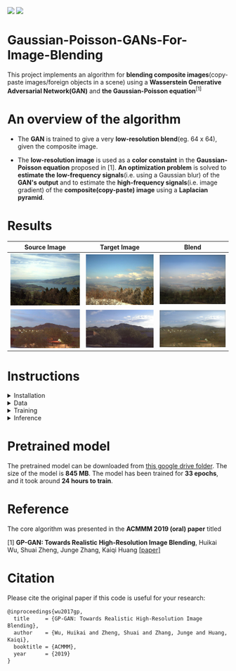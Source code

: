 <img src="https://img.shields.io/badge/python%20-%2314354C.svg?&style=for-the-badge&logo=python&logoColor=white"/> <img src="https://img.shields.io/badge/PyTorch%20-%23EE4C2C.svg?&style=for-the-badge&logo=PyTorch&logoColor=white" />

# Gaussian-Poisson-GANs-For-Image-Blending

This project implements an algorithm for **blending composite images**(copy-paste images/foreign objects in a scene) using a **Wasserstein Generative Adversarial Network(GAN)** and **the Gaussian-Poisson equation**<sup>[1]</sup>

# An overview of the algorithm

* The **GAN** is trained to give a very **low-resolution blend**(eg. 64 x 64), given the composite image.

* The **low-resolution image** is used as a **color constaint** in the **Gaussian-Poisson equation** proposed in [1]. **An optimization problem** is solved to **estimate the low-frequency signals**(i.e. using a Gaussian blur) of the **GAN's output** and to estimate the **high-frequency signals**(i.e. image gradient) of the **composite(copy-paste) image** using a **Laplacian pyramid**.

# Results

| Source Image    | Target Image           | Blend      |
|:---------------:|:----------------------:|:----------:|
|![](docs/source.jpg)|![](docs/dest.jpg)|![](docs/blend.png)|
|![](docs/source.jpeg)|![](docs/dest.jpeg)|![](docs/blend1.png)|


# Instructions

<details>
<summary>
Installation
</summary>

To install, execute:

```
pip install -r requirements.txt
```

</details>

<details>
<summary>
Data
</summary>
  
[The Transient Attributes dataset](http://transattr.cs.brown.edu/files/aligned_images.tar) - 1.8 GB

Once it is downloaded, extract the .tar file. You will find a folder named _'imageAlignedLD'_ .

You can crop the images by executing the following command:

```
python crop_images.py --data_path path_to_imageAlignedLD_folder --output_dir path_to_output_folder
```
<br>
</details>
<details>

<summary>
Training
</summary>

The file _config.py_ contains various options and hyperparameters that can be set to train the GAN. Here are the default parameters:
``` 
'''DATA'''
CROPPED_SAMPLES_DIR = '../../../cropped_images'
NUM_TRAIN_SAMPLES = 100 
CENTER_SQUARE_RATIO = 0.5
SCALING_SIZE = 64
OUTPUT_SIZE = 64
TRAIN_BATCH_SIZE = 8 
TRAIN_SHUFFLE = False
TRAIN_NUM_WORKERS = 0
VAL_BATCH_SIZE = 8 
VAL_SHUFFLE = False
VAL_NUM_WORKERS = 0
VAL_RATIO = 0.1
NUM_VAL_SAMPLES = 64 

'''NET'''
NUM_ENCODER_FILTERS = 64
NUM_DECODER_FILTERS = 64
NUM_BOTTLENECK = 4000
NUM_OUTPUT_CHANNELS = 3

'''TRAINING'''
G_LR = 5e-4 
D_LR = 5e-4 
ADAM_BETA1 =0.5
NUM_EPOCHS = 15 
D_ITERS = 5
D_CLAMP_RANGE = [-0.01, 0.01]

'''TRAINING - LOGGING'''

PRINT_EVERY = 1 # gen_iter iterations 
LOGGING_K = 5
CHECKPOINT_DIR = 'experiments'
```
The parameters can be changed according to the requirements.

To train, the following command should be executed:

```
python train.py
```

If it is required to resume from a model checkpoint, the checkpoint can be passed to the train script using 

```
python train.py --checkpoint checkpoint_tar_path
```

</details>

<details>

<summary>
Inference
</summary>

For inference with a trained GAN, the following command can be executed:

```
python solve_gp_eqn.py 
```

The usage/options are as follows;

```

usage: solve_gp_eqn.py [-h] --src SRC --dest DEST --mask MASK --model MODEL
                       --output_dir OUTPUT_DIR [--use_composite USE_COMPOSITE]

Inference of Gaussian-Poisson GANs for Image Blending

optional arguments:
  -h, --help            show this help message and exit
  --src SRC             Source image path
  --dest DEST           Target image path
  --mask MASK           Mask image path
  --model MODEL         Trained model path
  --output_dir OUTPUT_DIR
                        Output directory
  --use_composite USE_COMPOSITE
                        Use composite image directly, ignore GAN(useful for
                        comparison)

```

</details>

# Pretrained model

The pretrained model can be downloaded from [this google drive folder](https://drive.google.com/file/d/10eePae3qZEhlyoVFElpjRaHEfAOSYIXp/view?usp=sharing). The size of the model is **845 MB**. The model has been trained for **33 epochs**, and it took around **24 hours to train**.  

# Reference

The core algorithm was presented in the **ACMMM 2019 (oral) paper** titled

[1] **GP-GAN: Towards Realistic High-Resolution Image Blending**, 
    Huikai Wu, Shuai Zheng, Junge Zhang, Kaiqi Huang
    [[paper]](https://arxiv.org/pdf/1703.07195.pdf)

# Citation

Please cite the original paper if this code is useful for your research:

```
@inproceedings{wu2017gp,
  title     = {GP-GAN: Towards Realistic High-Resolution Image Blending},
  author    = {Wu, Huikai and Zheng, Shuai and Zhang, Junge and Huang, Kaiqi},
  booktitle = {ACMMM},
  year      = {2019}
}
```

